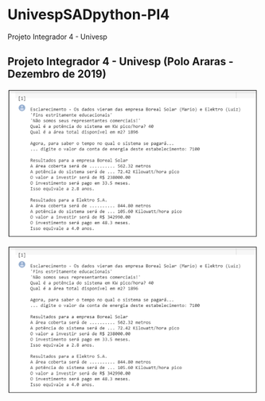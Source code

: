 # UnivespSADpython-PI4
Projeto Integrador 4 - Univesp
## Projeto Integrador 4 - Univesp (Polo Araras - Dezembro de 2019)

![Tela1](https://github.com/geosidnei/UnivespSADpython-PI4/blob/master/Tela1.png)

![Tela1](https://github.com/geosidnei/UnivespSADpython-PI4/blob/master/Tela1.png)
